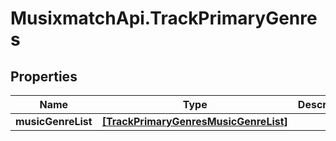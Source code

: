# MusixmatchApi.TrackPrimaryGenres

## Properties
Name | Type | Description | Notes
------------ | ------------- | ------------- | -------------
**musicGenreList** | [**[TrackPrimaryGenresMusicGenreList]**](TrackPrimaryGenresMusicGenreList.md) |  | [optional] 


